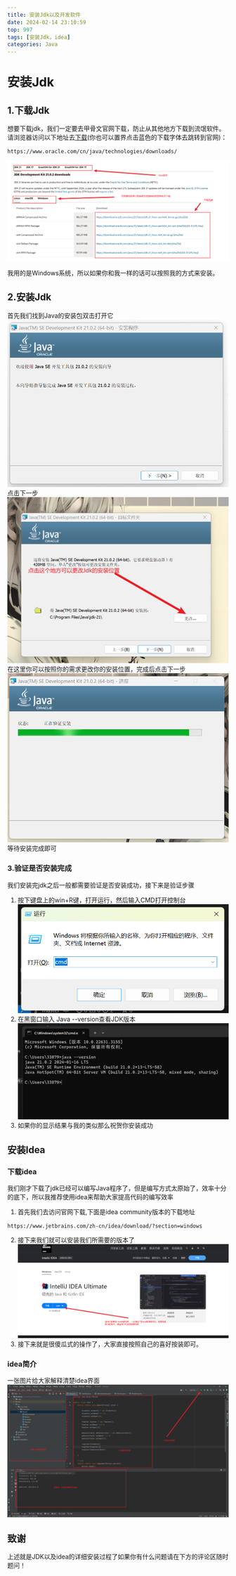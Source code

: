 ```yaml
---
title: 安装Jdk以及开发软件
date: 2024-02-14 23:10:59
top: 997
tags: [安装Jdk，idea]
categories: Java
---
```

# 安装Jdk

## 1.下载Jdk
想要下载jdk，我们一定要去甲骨文官网下载，防止从其他地方下载到流氓软件。请浏览器访问以下地址去[下载](https://www.oracle.com/cn/java/technologies/downloads/)(你也可以置界点击蓝色的下载字体去跳转到官网)：

```
https://www.oracle.com/cn/java/technologies/downloads/
```
![](./安装Jdk以及开发软件/Java官网.png)

我用的是Windows系统，所以如果你和我一样的话可以按照我的方式来安装。

## 2.安装Jdk

首先我们找到Java的安装包双击打开它
![](./安装Jdk以及开发软件/Java安装1.png)
点击下一步
![](./安装Jdk以及开发软件/Java安装2.png)
在这里你可以按照你的需求更改你的安装位置，完成后点击下一步
![](./安装Jdk以及开发软件/Java安装3.png)
等待安装完成即可

### 3.验证是否安装完成

我们安装完jdk之后一般都需要验证是否安装成功，接下来是验证步骤
1) 按下键盘上的win+R键，打开运行，然后输入CMD打开控制台
![](./安装Jdk以及开发软件/CMD.png)
2) 在黑窗口输入 Java --version查看JDK版本
![](./安装Jdk以及开发软件/Java-Version.png)
3) 如果你的显示结果与我的类似那么祝贺你安装成功

## 安装Idea

### 下载idea
我们刚才下载了jdk已经可以编写Java程序了，但是编写方式太原始了，效率十分的底下，所以我推荐使用idea来帮助大家提高代码的编写效率
1) 首先我们去访问官网下载,下面是idea community版本的下载地址
```
https://www.jetbrains.com/zh-cn/idea/download/?section=windows
```
2) 接下来我们就可以安装我们所需要的版本了
![](./安装Jdk以及开发软件/Idea.png)
3) 接下来就是很傻瓜式的操作了，大家直接按照自己的喜好按装即可。

### idea简介
一张图片给大家解释清楚idea界面
![](./安装Jdk以及开发软件/IdeaPage.png)

## 致谢
上述就是JDK以及idea的详细安装过程了如果你有什么问题请在下方的评论区随时题问！
